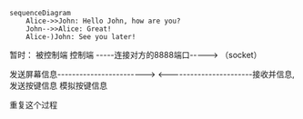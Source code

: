 ﻿```mermaid
sequenceDiagram
    Alice->>John: Hello John, how are you?
    John-->>Alice: Great!
    Alice-)John: See you later!
```


暂时：
被控制端								控制端
		-----连接对方的8888端口----->
				（socket）
				
发送屏幕信息------------------------>
			<-----------------------接收并信息,发送按键信息
模拟按键信息

重复这个过程
